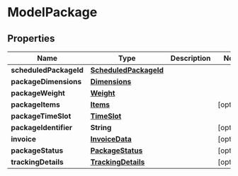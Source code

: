 
# ModelPackage

## Properties
Name | Type | Description | Notes
------------ | ------------- | ------------- | -------------
**scheduledPackageId** | [**ScheduledPackageId**](ScheduledPackageId.md) |  | 
**packageDimensions** | [**Dimensions**](Dimensions.md) |  | 
**packageWeight** | [**Weight**](Weight.md) |  | 
**packageItems** | [**Items**](Items.md) |  |  [optional]
**packageTimeSlot** | [**TimeSlot**](TimeSlot.md) |  | 
**packageIdentifier** | **String** |  |  [optional]
**invoice** | [**InvoiceData**](InvoiceData.md) |  |  [optional]
**packageStatus** | [**PackageStatus**](PackageStatus.md) |  |  [optional]
**trackingDetails** | [**TrackingDetails**](TrackingDetails.md) |  |  [optional]



